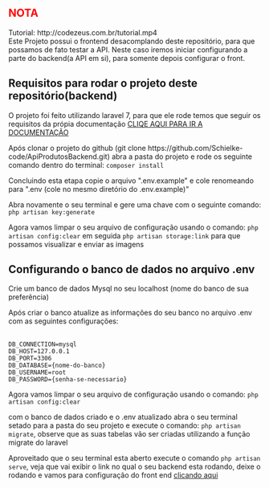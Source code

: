 <h2 style="color:#F00">NOTA</h2>
Tutorial: http://codezeus.com.br/tutorial.mp4<br/>
Este Projeto possui o frontend desacomplando deste repositório, para que possamos de fato testar a  API. Neste caso iremos iniciar configurando a parte do backend(a API em si),   para 
somente depois configurar o front.

<h2>Requisitos para rodar o projeto deste repositório(backend)</h2>
<p>O projeto foi feito utilizando laravel 7, para que ele rode temos que seguir os requisitos da própia documentação <a href="https://laravel.com/docs/7.x/installation#server-requirements"> CLIQE AQUI PARA IR A DOCUMENTAÇÃO</a></p>
<p>
	Após clonar o projeto do github (git clone https://github.com/Schielke-code/ApiProdutosBackend.git) abra a pasta do projeto e rode os seguinte comando dentro do terminal:
	<code>composer install</code>
</p>
<p>
	Concluindo esta etapa copie o arquivo ".env.example" e cole renomeando para ".env (cole no mesmo diretório do .env.example)"
</p>

<p>
	Abra novamente o seu terminal e gere uma chave com o seguinte comando:  <code>php artisan key:generate</code>
</p>

<p>
	Agora vamos limpar o seu arquivo de configuração usando o comando:  <code>php artisan config:clear</code> em seguida  <code>php artisan storage:link</code> para que possamos visualizar e enviar as imagens
</p>


<h2>Configurando o banco de dados no arquivo .env</h2>

<p>
	Crie um banco de dados Mysql no seu localhost (nome do banco de sua preferência)
</p>

<p>
	Após criar o banco atualize as informações do seu banco no arquivo .env com as seguintes configurações:<br/><br/>
	
	DB_CONNECTION=mysql
	DB_HOST=127.0.0.1
	DB_PORT=3306
	DB_DATABASE={nome-do-banco}
	DB_USERNAME=root
	DB_PASSWORD={senha-se-necessario}

</p>
<p>
	Agora vamos limpar o seu arquivo de configuração usando o comando: <code>php artisan config:clear</code>
</p>
<p>
	com o banco de dados criado e o .env atualizado abra o seu terminal setado para a pasta do seu projeto e execute o comando: <code>php artisan migrate</code>, observe que as suas tabelas vão ser criadas utilizando a função migrate do laravel
</p>

<p>
   Aproveitado que o seu terminal esta aberto execute o comando <code>php artisan serve</code>, veja que vai exibir o link no qual o seu backend esta rodando, deixe o rodando e vamos para configuração do front end
   <a href="https://github.com/Schielke-code/ApiProdutosFrontend" target="_blank">clicando aqui</a>
</p>
